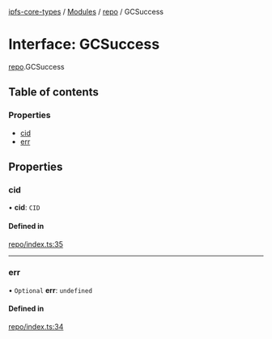 [ipfs-core-types](../README.md) / [Modules](../modules.md) / [repo](../modules/repo.md) / GCSuccess

# Interface: GCSuccess

[repo](../modules/repo.md).GCSuccess

## Table of contents

### Properties

- [cid](repo.GCSuccess.md#cid)
- [err](repo.GCSuccess.md#err)

## Properties

### cid

• **cid**: `CID`

#### Defined in

[repo/index.ts:35](https://github.com/ipfs/js-ipfs/blob/1655368d/packages/ipfs-core-types/src/repo/index.ts#L35)

___

### err

• `Optional` **err**: `undefined`

#### Defined in

[repo/index.ts:34](https://github.com/ipfs/js-ipfs/blob/1655368d/packages/ipfs-core-types/src/repo/index.ts#L34)
